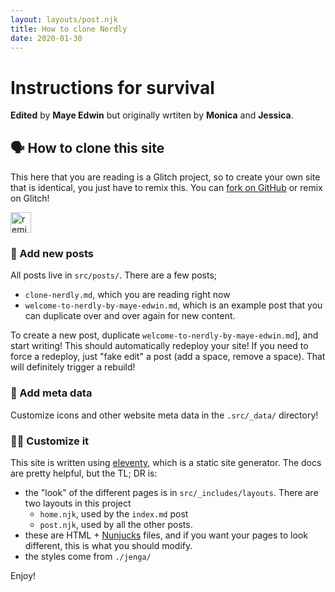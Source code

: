 ```yaml
---
layout: layouts/post.njk
title: How to clone Nerdly
date: 2020-01-30
---
```


# Instructions for survival

**Edited** by **Maye Edwin** but originally wrtiten by **Monica** and
**Jessica**.

## 🗣 How to clone this site

This here that you are reading is a Glitch project, so to create your own site that is identical,
you just have to remix this. You can [fork on GitHub](https://github.com/mayeedwin/nerdly/fork/) or remix on Glitch!

<a href="https://glitch.com/edit/?utm_content=project_nerdly&utm_source=remix_this&utm_medium=button&utm_campaign=glitchButton#!/remix/nerdly">
  <img src="https://cdn.glitch.com/2bdfb3f8-05ef-4035-a06e-2043962a3a13%2Fremix%402x.png?1513093958726" alt="remix this" height="33">
</a>

### 📝 Add new posts

All posts live in `src/posts/`. There are a few posts;

- `clone-nerdly.md`, which you are reading right now
- `welcome-to-nerdly-by-maye-edwin.md`, which is an example post that you can duplicate over and over again for new content.

To create a new post, duplicate `welcome-to-nerdly-by-maye-edwin.md`],
and start writing! This should automatically redeploy your site! If you need to force a redeploy, just "fake edit" a post (add a space, remove a space).
That will definitely trigger a rebuild!

### 📝 Add meta data

Customize icons and other website meta data in the `.src/_data/` directory!

### 👩‍🎨 Customize it

This site is written using [eleventy](https://www.11ty.io/), which is a static site generator. The docs are pretty helpful,
but the TL; DR is:

- the "look" of the different pages is in `src/_includes/layouts`. There are two layouts in this project
  - `home.njk`, used by the `index.md` post
  - `post.njk`, used by all the other posts.
- these are HTML + [Nunjucks](https://mozilla.github.io/nunjucks/) files, and if you want your pages to look different,
  this is what you should modify.
- the styles come from `./jenga/`

Enjoy!
